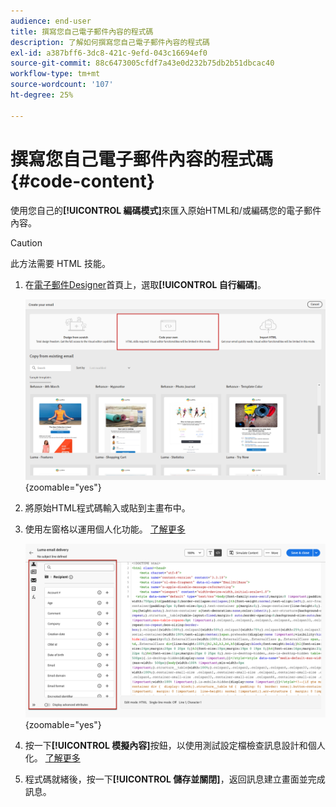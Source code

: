 ```yaml
---
audience: end-user
title: 撰寫您自己電子郵件內容的程式碼
description: 了解如何撰寫您自己電子郵件內容的程式碼
exl-id: a387bff6-3dc8-421c-9efd-043c16694ef0
source-git-commit: 88c6473005cfdf7a43e0d232b75db2b51dbcac40
workflow-type: tm+mt
source-wordcount: '107'
ht-degree: 25%

---
```


# 撰寫您自己電子郵件內容的程式碼 {#code-content}

使用您自己的&#x200B;**[!UICONTROL 編碼模式]**&#x200B;來匯入原始HTML和/或編碼您的電子郵件內容。

>[!CAUTION]
>
>此方法需要 HTML 技能。

1. 在[電子郵件Designer](get-started-email-designer.md)首頁上，選取&#x200B;**[!UICONTROL 自行編碼]**。

   ![](assets/code-your-own.png){zoomable="yes"}

1. 將原始HTML程式碼輸入或貼到主畫布中。

1. 使用左窗格以運用個人化功能。 [了解更多](../personalization/gs-personalization.md)

   ![](assets/code-editor-personalization.png){zoomable="yes"}

1. 按一下&#x200B;**[!UICONTROL 模擬內容]**&#x200B;按鈕，以使用測試設定檔檢查訊息設計和個人化。 [了解更多](../preview-test/preview-test.md)

1. 程式碼就緒後，按一下&#x200B;**[!UICONTROL 儲存並關閉]**，返回訊息建立畫面並完成訊息。
